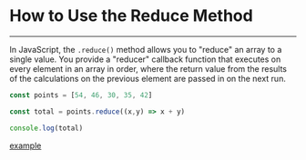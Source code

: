 # How to Use the Reduce Method

---

In JavaScript, the `.reduce()` method allows you to "reduce" an array to a single value. You provide a "reducer" callback function that executes on every element in an array in order, where the return value from the results of the calculations on the previous element are passed in on the next run.

```js
const points = [54, 46, 30, 35, 42]

const total = points.reduce((x,y) => x + y)

console.log(total)

```

[example](./reduce-method-example.js)
